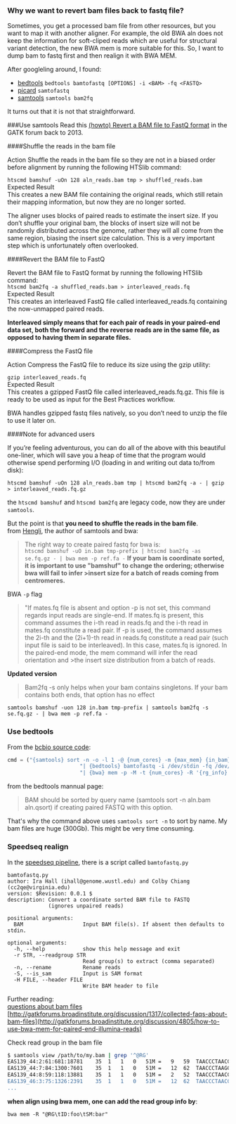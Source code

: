 ### Why we want to revert bam files back to fastq file?

Sometimes, you get a processed bam file from other resources, but you want to map it with another aligner. For example, the old
BWA aln does not keep the information for soft-cliped reads which are useful for structural variant detection, the new BWA mem is 
more suitable for this. So, I want to dump bam to fastq first and then realign it with BWA MEM.

After googleling around, I found:  
* [bedtools](http://bedtools.readthedocs.org/en/latest/content/tools/bamtofastq.html) `bedtools bamtofastq [OPTIONS] -i <BAM> -fq <FASTQ>`
* [picard](https://broadinstitute.github.io/picard/command-line-overview.html) `samtofastq`
* [samtools](http://www.htslib.org/doc/samtools-1.1.html) `samtools bam2fq`

It turns out that it is not that straightforward.

###Use samtools 
Read this [(howto) Revert a BAM file to FastQ format](http://gatkforums.broadinstitute.org/discussion/2908/howto-revert-a-bam-file-to-fastq-format) in the GATK forum back to 2013.

####Shuffle the reads in the bam file

Action
Shuffle the reads in the bam file so they are not in a biased order before alignment by running the following HTSlib command:

`htscmd bamshuf -uOn 128 aln_reads.bam tmp > shuffled_reads.bam`   
Expected Result  
This creates a new BAM file containing the original reads, which still retain their mapping information, but now they are no longer sorted.

The aligner uses blocks of paired reads to estimate the insert size. If you don’t shuffle your original bam, the blocks of insert size will not be randomly distributed across the genome, rather they will all come from the same region, biasing the insert size calculation. This is a very important step which is unfortunately often overlooked.

####Revert the BAM file to FastQ

Revert the BAM file to FastQ format by running the following HTSlib command:  
`htscmd bam2fq -a shuffled_reads.bam > interleaved_reads.fq`   
Expected Result  
This creates an interleaved FastQ file called interleaved_reads.fq containing the now-unmapped paired reads.

**Interleaved simply means that for each pair of reads in your paired-end data set, both the forward and the reverse reads are in the same file, as opposed to having them in separate files.**

####Compress the FastQ file

Action
Compress the FastQ file to reduce its size using the gzip utility:

`gzip interleaved_reads.fq`  
Expected Result  
This creates a gzipped FastQ file called interleaved_reads.fq.gz. This file is ready to be used as input for the Best Practices workflow.

BWA handles gzipped fastq files natively, so you don’t need to unzip the file to use it later on.

####Note for advanced users

If you’re feeling adventurous, you can do all of the above with this beautiful one-liner, which will save you a heap of time that the program would otherwise spend performing I/O (loading in and writing out data to/from disk):

`htscmd bamshuf -uOn 128 aln_reads.bam tmp | htscmd bam2fq -a - | gzip > interleaved_reads.fq.gz` 

the `htscmd bamshuf` and `htscmd bam2fq` are legacy code, now they are under `samtools`.  

But the point is that **you need to shuffle the reads in the bam file**.  
from [Hengli](https://github.com/samtools/htslib/issues/26), the author of samtools and bwa:  
>The right way to create paired fastq for bwa is:  
`htscmd bamshuf -uO in.bam tmp-prefix | htscmd bam2fq -as se.fq.gz - | bwa mem -p ref.fa -`
**If your bam is coordinate sorted, it is important to use "bamshuf" to change the ordering; otherwise bwa will fail to infer >insert size for a batch of reads coming from centromeres.**

BWA `-p` flag
>"If mates.fq file is absent and option -p is not set, this command regards input reads are single-end. If mates.fq is present, this command assumes the i-th read in reads.fq and the i-th read in mates.fq constitute a read pair. If -p is used, the command assumes the 2i-th and the (2i+1)-th read in reads.fq constitute a read pair (such input file is said to be interleaved). In this case, mates.fq is ignored. In the paired-end mode, the mem command will infer the read orientation and >the insert size distribution from a batch of reads.

**Updated version**   
>Bam2fq -s only helps when your bam contains singletons. If your bam contains both ends, that option has no effect

`samtools bamshuf -uon 128 in.bam tmp-prefix | samtools bam2fq -s se.fq.gz - | bwa mem -p ref.fa -`

### Use bedtools

From the [bcbio source code](https://github.com/chapmanb/bcbio-nextgen/blob/01a6d99c7a8bb7a73ee35313c8af4c6b4d8c66fe/bcbio/ngsalign/bwa.py#L41-L43):

```python
cmd = ("{samtools} sort -n -o -l 1 -@ {num_cores} -m {max_mem} {in_bam} {prefix1} "
                       "| {bedtools} bamtofastq -i /dev/stdin -fq /dev/stdout -fq2 /dev/stdout "
                       "| {bwa} mem -p -M -t {num_cores} -R '{rg_info}' -v 1 {ref_file} - | ")
```
from the bedtools mannual page:  
> BAM should be sorted by query name (samtools sort -n aln.bam aln.qsort) if creating paired FASTQ with this option.

That's why the command above uses `samtools sort -n` to sort by name. My bam files are huge (300Gb). This might be very time consuming.  

### Speedseq realign

In the [speedseq pipeline](https://github.com/hall-lab/speedseq), there is a script called `bamtofastq.py` 
```
bamtofastq.py
author: Ira Hall (ihall@genome.wustl.edu) and Colby Chiang (cc2qe@virginia.edu)
version: $Revision: 0.0.1 $
description: Convert a coordinate sorted BAM file to FASTQ
             (ignores unpaired reads)

positional arguments:
  BAM                   Input BAM file(s). If absent then defaults to stdin.

optional arguments:
  -h, --help            show this help message and exit
  -r STR, --readgroup STR
                        Read group(s) to extract (comma separated)
  -n, --rename          Rename reads
  -S, --is_sam          Input is SAM format
  -H FILE, --header FILE
                        Write BAM header to file
```

Further reading:  
[questions about bam files](http://gatkforums.broadinstitute.org/discussion/1317/collected-faqs-about-bam-files)  
[http://gatkforums.broadinstitute.org/discussion/1317/collected-faqs-about-bam-files](http://gatkforums.broadinstitute.org/discussion/4805/how-to-use-bwa-mem-for-paired-end-illumina-reads)  

Check read group in the bam file
```bash
$ samtools view /path/to/my.bam | grep '^@RG'
EAS139_44:2:61:681:18781    35  1   1   0   51M =   9   59  TAACCCTAACCCTAACCCTAACCCTAACCCTAACCCTAACCCTAACCCTAA B<>;==?=?<==?=?=>>?>><=<?=?8<=?>?<:=?>?<==?=>:;<?:= RG:Z:4  MF:i:18 Aq:i:0  NM:i:0  UQ:i:0  H0:i:85 H1:i:31
EAS139_44:7:84:1300:7601    35  1   1   0   51M =   12  62  TAACCCTAAGCCTAACCCTAACCCTAACCCTAACCCTAACCCTAACCCTAA G<>;==?=?&=>?=?<==?>?<>>?=?<==?>?<==?>?1==@>?;<=><; RG:Z:3  MF:i:18 Aq:i:0  NM:i:1  UQ:i:5  H0:i:0  H1:i:85
EAS139_44:8:59:118:13881    35  1   1   0   51M =   2   52  TAACCCTAACCCTAACCCTAACCCTAACCCTAACCCTAACCCTAACCCTAA @<>;<=?=?==>?>?<==?=><=>?-?;=>?:><==?7?;<>?5?<<=>:; RG:Z:1  MF:i:18 Aq:i:0  NM:i:0  UQ:i:0  H0:i:85 H1:i:31
EAS139_46:3:75:1326:2391    35  1   1   0   51M =   12  62  TAACCCTAACCCTAACCCTAACCCTAACCCTAACCCTAACCCTAACCCTAA @<>==>?>@???B>A>?>A?A>??A?@>?@A?@;??A>@7>?>>@:>=@;@ RG:Z:0  MF:i:18 Aq:i:0  NM:i:0  UQ:i:0  H0:i:85 H1:i:31
...

```

**when align using bwa mem, one can add the read group info by**:  

`bwa mem -R "@RG\tID:foo\tSM:bar"`
